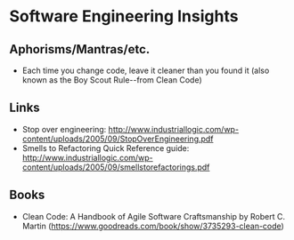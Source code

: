 Software Engineering Insights
=============================

Aphorisms/Mantras/etc.
----------------------

* Each time you change code, leave it cleaner than you found it (also known as the Boy Scout Rule--from Clean Code)

Links
-----

* Stop over engineering: http://www.industriallogic.com/wp-content/uploads/2005/09/StopOverEngineering.pdf
* Smells to Refactoring Quick Reference guide: http://www.industriallogic.com/wp-content/uploads/2005/09/smellstorefactorings.pdf

Books
-----

* Clean Code: A Handbook of Agile Software Craftsmanship by Robert C. Martin (https://www.goodreads.com/book/show/3735293-clean-code)
